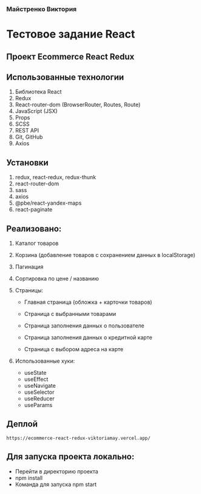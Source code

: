 ### Майстренко Виктория

# Тестовое задание React 

## Проект Ecommerce React Redux 

## Использованные технологии

1. Библиотека React
2. Redux
3. React-router-dom (BrowserRouter, Routes, Route)
4. JavaScript (JSX)
5. Props
6. SCSS
7. REST API
8. Git, GitHub
9. Axios

## Установки

1. redux, react-redux, redux-thunk
2. react-router-dom
3. sass
4. axios
5. @pbe/react-yandex-maps
6. react-paginate

## Реализовано:

1.  Каталог товаров
2.  Корзина (добавление товаров с сохранением данных в localStorage)
3.  Пагинация
4.  Сортировка по цене / названию
5.  Страницы: 
    
    - Главная страница (обложка + карточки товаров)

    - Страница с выбранными товарами

    - Страница заполнения данных о пользователе

    - Страница заполнения данных о кредитной карте

    - Страница с выбором адреса на карте


6.  Использованные хуки:
    - useState
    - useEffect
    - useNavigate
    - useSelector
    - useReducer
    - useParams



## Деплой

    https://ecommerce-react-redux-viktoriamay.vercel.app/

## Для запуска проекта локально:

- Перейти в директорию проекта
- npm install
- Команда для запуска npm start

